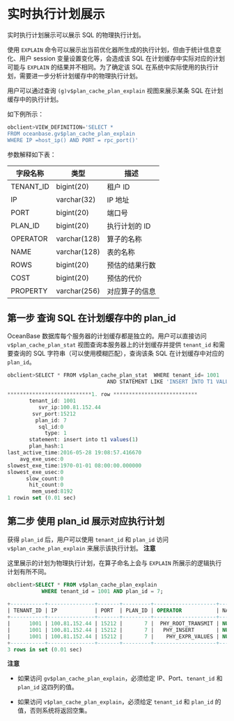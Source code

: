 实时执行计划展示 
=============================

实时执行计划展示可以展示 SQL 的物理执行计划。

使用 `EXPLAIN` 命令可以展示出当前优化器所生成的执行计划，但由于统计信息变化、用户 session 变量设置变化等，会造成该 SQL 在计划缓存中实际对应的计划可能与 `EXPLAIN` 的结果并不相同。为了确定该 SQL 在系统中实际使用的执行计划，需要进一步分析计划缓存中的物理执行计划。

用户可以通过查询 `(g)v$plan_cache_plan_explain` 视图来展示某条 SQL 在计划缓存中的执行计划。

如下例所示：

```sql
obclient>VIEW_DEFINITION='SELECT * 
FROM oceanbase.gv$plan_cache_plan_explain
WHERE IP =host_ip() AND PORT = rpc_port()'
```



参数解释如下表：


| **字段名称**  |    **类型**    |  **描述**  |
|-----------|--------------|----------|
| TENANT_ID | bigint(20)   | 租户 ID    |
| IP        | varchar(32)  | IP 地址    |
| PORT      | bigint(20)   | 端口号      |
| PLAN_ID   | bigint(20)   | 执行计划的 ID |
| OPERATOR  | varchar(128) | 算子的名称    |
| NAME      | varchar(128) | 表的名称     |
| ROWS      | bigint(20)   | 预估的结果行数  |
| COST      | bigint(20)   | 预估的代价    |
| PROPERTY  | varchar(256) | 对应算子的信息  |





第一步 查询 SQL 在计划缓存中的 plan_id 
-----------------------------------

OceanBase 数据库每个服务器的计划缓存都是独立的。用户可以直接访问 `v$plan_cache_plan_stat` 视图查询本服务器上的计划缓存并提供 `tenant_id` 和需要查询的 SQL 字符串（可以使用模糊匹配），查询该条 SQL 在计划缓存中对应的 `plan_id`。

```javascript
obclient>SELECT * FROM v$plan_cache_plan_stat  WHERE tenant_id= 1001 
                                AND STATEMENT LIKE 'INSERT INTO T1 VALUES%'\G

***************************1. row ***************************
       tenant_id: 1001
          svr_ip:100.81.152.44
        svr_port:15212
         plan_id: 7
          sql_id:0
            type: 1
       statement: insert into t1 values(1)
       plan_hash:1
last_active_time:2016-05-28 19:08:57.416670
    avg_exe_usec:0
slowest_exe_time:1970-01-01 08:00:00.000000
slowest_exe_usec:0
      slow_count:0
       hit_count:0
        mem_used:8192
1 rowin set (0.01 sec)
```





第二步 使用 plan_id 展示对应执行计划 
--------------------------------

获得 `plan_id` 后，用户可以使用 `tenant_id` 和 `plan_id` 访问 `v$plan_cache_plan_explain` 来展示该执行计划。
**注意**



这里展示的计划为物理执行计划，在算子命名上会与 `EXPLAIN` 所展示的逻辑执行计划有所不同。

```sql
obclient>SELECT * FROM v$plan_cache_plan_explain
           WHERE tenant_id = 1001 AND plan_id = 7;
                            
+-----------+---------------+-------+---------+--------------------+------+------+------+
| TENANT_ID | IP            | PORT  | PLAN_ID | OPERATOR           | NAME | ROWS | COST |
+-----------+---------------+-------+---------+--------------------+------+------+------+
|      1001 | 100.81.152.44 | 15212 |       7 |  PHY_ROOT_TRANSMIT | NULL |    0 |    0 |
|      1001 | 100.81.152.44 | 15212 |       7 |   PHY_INSERT       | NULL |    0 |    0 |
|      1001 | 100.81.152.44 | 15212 |       7 |    PHY_EXPR_VALUES | NULL |    0 |    0 |
+-----------+---------------+-------+---------+--------------------+------+------+------+
3 rows in set (0.01 sec)
```


**注意**



* 如果访问 `gv$plan_cache_plan_explain`，必须给定 IP、Port、`tenant_id` 和 `plan_id` 这四列的值。

  

* 如果访问 `v$plan_cache_plan_explain`，必须给定 `tenant_id` 和 `plan_id` 的值，否则系统将返回空集。

  



